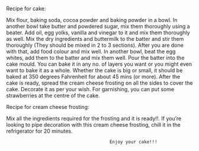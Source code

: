 Recipe for cake:

Mix flour, baking soda, cocoa powder and baking powder in a bowl.
In another bowl take butter and powdered sugar, mix them thoroughly using a beater.
Add oil, egg yolks, vanilla and vinegar to it and mix them thoroughly as well.
Mix the dry ingredients and buttermilk to the batter and stir them thoroughly (They should be mixed in 2 to 3 sections).
After you are done with that, add food colour and mix well.
In another bowl, beat the egg whites, add them to the batter and mix them well.
Pour the batter into the cake mould. You can bake it in any no. of layers you want or you might even want to bake it as a whole.
Whether the cake is big or small, it should be baked at 350 degrees Fahrenheit for about 45 mins (or more).
After the cake is ready, spread the cream cheese frosting on all the sides to cover the cake. Decorate it as per your wish.
For garnishing, you can put some strawberries at the centre of the cake.

Recipe for cream cheese frosting:

Mix all the ingredients required for the frosting and it is ready!!. If you’re looking to pipe decoration with this cream cheese frosting, chill it in the refrigerator for 20 minutes. 

                                        
                                           Enjoy your cake!!!


